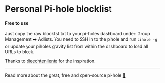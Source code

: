 # Personal Pi-hole blocklist
#### Free to use

Just copy the raw blocklist.txt to your pi-holes dashboard under: Group Management ➡️ Adlists. You need to SSH in to the pihole and run `pihole -g` or update your piholes gravity list from within the dashboard to load all URLs to block.

Thanks to [dieechtenilente](https://gist.github.com/dieechtenilente "dieechtenilente") for the inspiration.



------------

Read more about the great, free and open-source pi-hole [🥧](https://pi-hole.net/ " 🥧")
